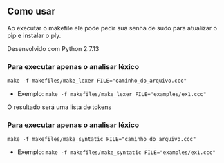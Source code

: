 ## Como usar

Ao executar o makefile ele pode pedir sua senha de sudo
para atualizar o pip e instalar o ply.

Desenvolvido com Python 2.7.13

### Para executar apenas o analisar léxico
`make -f makefiles/make_lexer FILE="caminho_do_arquivo.ccc"`

- Exemplo:
`make -f makefiles/make_lexer FILE="examples/ex1.ccc"`

O resultado será uma lista de tokens

### Para executar apenas o analisar léxico

`make -f makefiles/make_syntatic FILE="caminho_do_arquivo.ccc"`

- Exemplo:
`make -f makefiles/make_syntatic FILE="examples/ex1.ccc"`

